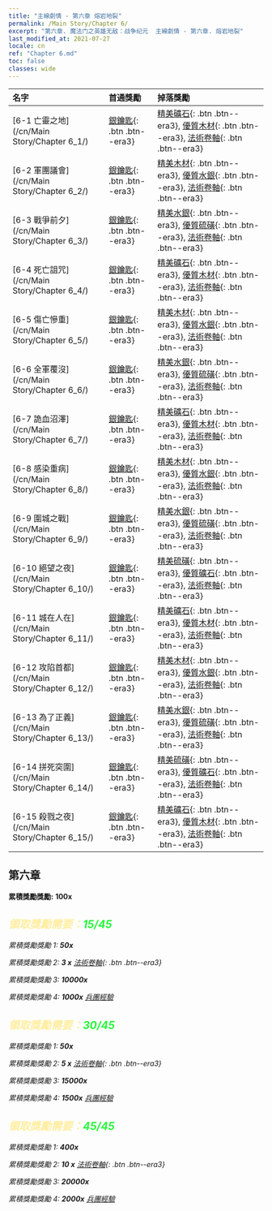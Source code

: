 ```yaml
---
title: "主線劇情 - 第六章 熔岩地裂"
permalink: /Main Story/Chapter 6/
excerpt: "第六章. 魔法门之英雄无敌：战争纪元  主線劇情 - 第六章. 熔岩地裂"
last_modified_at: 2021-07-27
locale: cn
ref: "Chapter 6.md"
toc: false
classes: wide
---
```


  | 名字 |  首通獎勵 | 掉落獎勵 |
  |:------------|:------------|:------------| 
  | [6-1 亡靈之地](/cn/Main Story/Chapter 6_1/) | [銀鑰匙](/cn/Items/con_693/){: .btn .btn--era3} | [精美礦石](/cn/Items/mat_19/){: .btn .btn--era3}, [優質木材](/cn/Items/mat_13/){: .btn .btn--era3}, [法術卷軸](/cn/Items/con_694/){: .btn .btn--era3} |
  | [6-2 軍團議會](/cn/Main Story/Chapter 6_2/) | [銀鑰匙](/cn/Items/con_693/){: .btn .btn--era3} | [精美木材](/cn/Items/mat_20/){: .btn .btn--era3}, [優質水銀](/cn/Items/mat_14/){: .btn .btn--era3}, [法術卷軸](/cn/Items/con_694/){: .btn .btn--era3} |
  | [6-3 戰爭前夕](/cn/Main Story/Chapter 6_3/) | [銀鑰匙](/cn/Items/con_693/){: .btn .btn--era3} | [精美水銀](/cn/Items/mat_21/){: .btn .btn--era3}, [優質硫磺](/cn/Items/mat_15/){: .btn .btn--era3}, [法術卷軸](/cn/Items/con_694/){: .btn .btn--era3} |
  | [6-4 死亡詛咒](/cn/Main Story/Chapter 6_4/) | [銀鑰匙](/cn/Items/con_693/){: .btn .btn--era3} | [精美礦石](/cn/Items/mat_19/){: .btn .btn--era3}, [優質木材](/cn/Items/mat_13/){: .btn .btn--era3}, [法術卷軸](/cn/Items/con_694/){: .btn .btn--era3} |
  | [6-5 傷亡慘重](/cn/Main Story/Chapter 6_5/) | [銀鑰匙](/cn/Items/con_693/){: .btn .btn--era3} | [精美木材](/cn/Items/mat_20/){: .btn .btn--era3}, [優質水銀](/cn/Items/mat_14/){: .btn .btn--era3}, [法術卷軸](/cn/Items/con_694/){: .btn .btn--era3} |
  | [6-6 全軍覆沒](/cn/Main Story/Chapter 6_6/) | [銀鑰匙](/cn/Items/con_693/){: .btn .btn--era3} | [精美水銀](/cn/Items/mat_21/){: .btn .btn--era3}, [優質硫磺](/cn/Items/mat_15/){: .btn .btn--era3}, [法術卷軸](/cn/Items/con_694/){: .btn .btn--era3} |
  | [6-7 詭血沼澤](/cn/Main Story/Chapter 6_7/) | [銀鑰匙](/cn/Items/con_693/){: .btn .btn--era3} | [精美礦石](/cn/Items/mat_19/){: .btn .btn--era3}, [優質木材](/cn/Items/mat_13/){: .btn .btn--era3}, [法術卷軸](/cn/Items/con_694/){: .btn .btn--era3} |
  | [6-8 感染重病](/cn/Main Story/Chapter 6_8/) | [銀鑰匙](/cn/Items/con_693/){: .btn .btn--era3} | [精美木材](/cn/Items/mat_20/){: .btn .btn--era3}, [優質水銀](/cn/Items/mat_14/){: .btn .btn--era3}, [法術卷軸](/cn/Items/con_694/){: .btn .btn--era3} |
  | [6-9 圍城之戰](/cn/Main Story/Chapter 6_9/) | [銀鑰匙](/cn/Items/con_693/){: .btn .btn--era3} | [精美水銀](/cn/Items/mat_21/){: .btn .btn--era3}, [優質硫磺](/cn/Items/mat_15/){: .btn .btn--era3}, [法術卷軸](/cn/Items/con_694/){: .btn .btn--era3} |
  | [6-10 絕望之夜](/cn/Main Story/Chapter 6_10/) | [銀鑰匙](/cn/Items/con_693/){: .btn .btn--era3} | [精美硫磺](/cn/Items/mat_22/){: .btn .btn--era3}, [優質礦石](/cn/Items/mat_12/){: .btn .btn--era3}, [法術卷軸](/cn/Items/con_694/){: .btn .btn--era3} |
  | [6-11 城在人在](/cn/Main Story/Chapter 6_11/) | [銀鑰匙](/cn/Items/con_693/){: .btn .btn--era3} | [精美礦石](/cn/Items/mat_19/){: .btn .btn--era3}, [優質木材](/cn/Items/mat_13/){: .btn .btn--era3}, [法術卷軸](/cn/Items/con_694/){: .btn .btn--era3} |
  | [6-12 攻陷首都](/cn/Main Story/Chapter 6_12/) | [銀鑰匙](/cn/Items/con_693/){: .btn .btn--era3} | [精美木材](/cn/Items/mat_20/){: .btn .btn--era3}, [優質水銀](/cn/Items/mat_14/){: .btn .btn--era3}, [法術卷軸](/cn/Items/con_694/){: .btn .btn--era3} |
  | [6-13 為了正義](/cn/Main Story/Chapter 6_13/) | [銀鑰匙](/cn/Items/con_693/){: .btn .btn--era3} | [精美水銀](/cn/Items/mat_21/){: .btn .btn--era3}, [優質硫磺](/cn/Items/mat_15/){: .btn .btn--era3}, [法術卷軸](/cn/Items/con_694/){: .btn .btn--era3} |
  | [6-14 拼死突圍](/cn/Main Story/Chapter 6_14/) | [銀鑰匙](/cn/Items/con_693/){: .btn .btn--era3} | [精美硫磺](/cn/Items/mat_22/){: .btn .btn--era3}, [優質礦石](/cn/Items/mat_12/){: .btn .btn--era3}, [法術卷軸](/cn/Items/con_694/){: .btn .btn--era3} |
  | [6-15 殺戮之夜](/cn/Main Story/Chapter 6_15/) | [銀鑰匙](/cn/Items/con_693/){: .btn .btn--era3} | [精美礦石](/cn/Items/mat_19/){: .btn .btn--era3}, [優質木材](/cn/Items/mat_13/){: .btn .btn--era3}, [法術卷軸](/cn/Items/con_694/){: .btn .btn--era3} |


##  第六章

 **累積獎勵獎勵:**  **100x** <i class="fas fa-gem"/>



## <span style="color: #ffeea0">   領取獎勵需要：</span><span style="color: #27f73a">15/45</span>

 累積獎勵獎勵 1:  **50x** <i class="fas fa-gem"/>

 累積獎勵獎勵 2: **3 x** [法術卷軸](/cn/Items/con_694/){: .btn .btn--era3}

 累積獎勵獎勵 3:  **10000x** <i class="fas fa-coins"/>

 累積獎勵獎勵 4:  **1000x** [兵團經驗](/cn/Items/con_902/)



## <span style="color: #ffeea0">   領取獎勵需要：</span><span style="color: #27f73a">30/45</span>

 累積獎勵獎勵 1:  **50x** <i class="fas fa-gem"/>

 累積獎勵獎勵 2: **5 x** [法術卷軸](/cn/Items/con_694/){: .btn .btn--era3}

 累積獎勵獎勵 3:  **15000x** <i class="fas fa-coins"/>

 累積獎勵獎勵 4:  **1500x** [兵團經驗](/cn/Items/con_902/)



## <span style="color: #ffeea0">   領取獎勵需要：</span><span style="color: #27f73a">45/45</span>

 累積獎勵獎勵 1:  **400x** <i class="fas fa-gem"/>

 累積獎勵獎勵 2: **10 x** [法術卷軸](/cn/Items/con_694/){: .btn .btn--era3}

 累積獎勵獎勵 3:  **20000x** <i class="fas fa-coins"/>

 累積獎勵獎勵 4:  **2000x** [兵團經驗](/cn/Items/con_902/)

